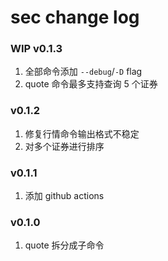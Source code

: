 # sec change log

### WIP v0.1.3

1. 全部命令添加 `--debug`/`-D` flag
2. quote 命令最多支持查询 5 个证券

### v0.1.2

1. 修复行情命令输出格式不稳定
2. 对多个证券进行排序

### v0.1.1

1. 添加 github actions

### v0.1.0

1. quote 拆分成子命令
